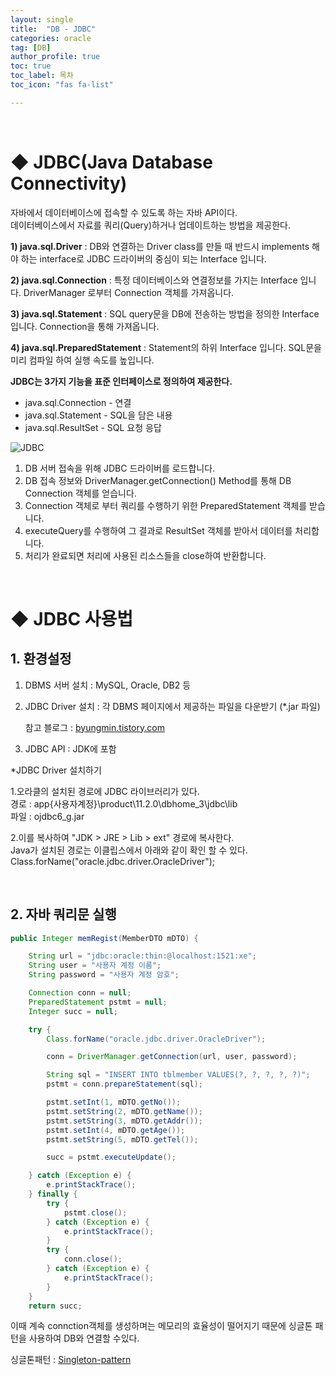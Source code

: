 ```yaml
---
layout: single
title:  "DB - JDBC"
categories: oracle
tag: [DB]
author_profile: true
toc: true
toc_label: 목차
toc_icon: "fas fa-list"

---
```


<br>







# ◆ JDBC(Java Database Connectivity)

자바에서 데이터베이스에 접속할 수 있도록 하는 자바 API이다.<br>데이터베이스에서 자료를 쿼리(Query)하거나 업데이트하는 방법을 제공한다.

 

**1) java.sql.Driver** : DB와 연결하는 Driver class를 만들 때 반드시 implements 해야 하는 interface로 JDBC 드라이버의 중심이 되는 Interface 입니다.

 **2) java.sql.Connection** : 특정 데이터베이스와 연결정보를 가지는 Interface 입니다. DriverManager 로부터 Connection 객체를 가져옵니다.

 **3) java.sql.Statement** : SQL query문을 DB에 전송하는 방법을 정의한 Interface 입니다.  Connection을 통해 가져옵니다.

 **4) java.sql.PreparedStatement** :  Statement의 하위 Interface 입니다. SQL문을 미리 컴파일 하여 실행 속도를 높입니다.



**JDBC는 3가지 기능을 표준 인터페이스로 정의하여 제공한다.**

- java.sql.Connection - 연결
- java.sql.Statement - SQL을 담은 내용
- java.sql.ResultSet - SQL 요청 응답

![JDBC](https://github.com/pueser/pueser.github.io/assets/117990884/2be8150a-205f-4ec2-a301-fa2167043a51)


1. DB 서버 접속을 위해 JDBC 드라이버를 로드합니다.
2. DB 접속 정보와 DriverManager.getConnection() Method를 통해 DB Connection 객체를 얻습니다.
3. Connection 객체로 부터 쿼리를 수행하기 위한 PreparedStatement 객체를 받습니다.
4. executeQuery를 수행하여 그 결과로 ResultSet 객체를 받아서 데이터를 처리합니다.
5. 처리가 완료되면 처리에 사용된 리소스들을 close하여 반환합니다.

<br>







# ◆ JDBC 사용법



## 1. **환경설정**

1. DBMS 서버 설치 : MySQL, Oracle, DB2 등

2. JDBC Driver 설치 : 각 DBMS 페이지에서 제공하는 파일을 다운받기 (*.jar 파일)

   참고 블로그 : <a href="https://byungmin.tistory.com/16">byungmin.tistory.com</a>

3. JDBC API : JDK에 포함



*JDBC Driver 설치하기

1.오라클의 설치된 경로에 JDBC 라이브러리가 있다.<br/>경로 : app\{사용자계정}\product\11.2.0\dbhome_3\jdbc\lib<br/>파일 : ojdbc6_g.jar<br/>

2.이를 복사하여 "JDK > JRE > Lib > ext" 경로에 복사한다.<br/>Java가 설치된 경로는 이클립스에서 아래와 같이 확인 할 수 있다.<br/>Class.forName("oracle.jdbc.driver.OracleDriver");<br/>

<br>



## 2. 자바 쿼리문 실행


```java
public Integer memRegist(MemberDTO mDTO) {

    String url = "jdbc:oracle:thin:@localhost:1521:xe";
    String user = "사용자 계정 이름";
    String password = "사용자 계정 암호";

    Connection conn = null;
    PreparedStatement pstmt = null;
    Integer succ = null;

    try {
        Class.forName("oracle.jdbc.driver.OracleDriver");

        conn = DriverManager.getConnection(url, user, password);

        String sql = "INSERT INTO tblmember VALUES(?, ?, ?, ?, ?)";
        pstmt = conn.prepareStatement(sql);

        pstmt.setInt(1, mDTO.getNo());
        pstmt.setString(2, mDTO.getName());
        pstmt.setString(3, mDTO.getAddr());
        pstmt.setInt(4, mDTO.getAge());
        pstmt.setString(5, mDTO.getTel());

        succ = pstmt.executeUpdate();

    } catch (Exception e) {
        e.printStackTrace();
    } finally {
        try {
            pstmt.close();
        } catch (Exception e) {
            e.printStackTrace();
        }
        try {
            conn.close();
        } catch (Exception e) {
            e.printStackTrace();
        }
    }
    return succ;
```



이때 계속 connction객체를 생성하며는 메모리의 효율성이 떨어지기 때문에 싱글톤 패턴을 사용하여 DB와 연결할 수있다.

싱글톤패턴 : <a href="https://pueser.github.io/disgin/pattern/Disgin-pattern-Singleton-pattern/">Singleton-pattern</a>
